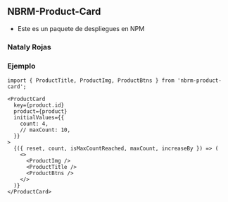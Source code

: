 ## NBRM-Product-Card

- Este es un paquete de despliegues en NPM

### Nataly Rojas

### Ejemplo

```
import { ProductTitle, ProductImg, ProductBtns } from 'nbrm-product-card';
```

```
<ProductCard
  key={product.id}
  product={product}
  initialValues={{
    count: 4,
    // maxCount: 10,
  }}
>
  {({ reset, count, isMaxCountReached, maxCount, increaseBy }) => (
    <>
      <ProductImg />
      <ProductTitle />
      <ProductBtns />
    </>
  )}
</ProductCard>
```
